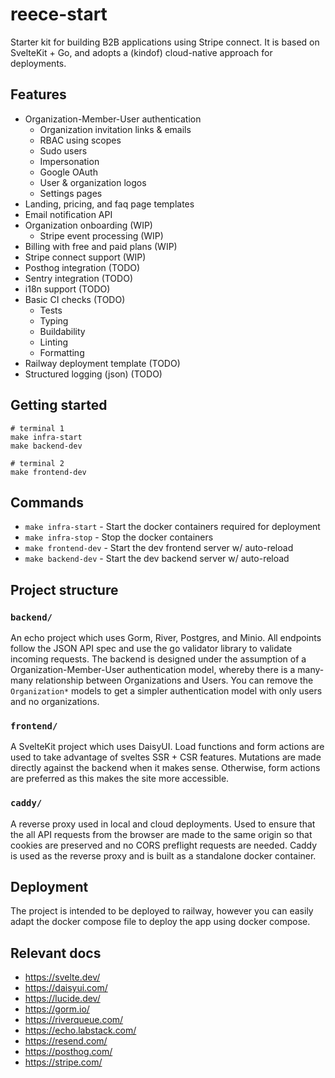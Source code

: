 # reece-start

Starter kit for building B2B applications using Stripe connect. It is based on SvelteKit + Go, and adopts a (kindof) cloud-native approach for deployments.

## Features

- Organization-Member-User authentication
  - Organization invitation links & emails
  - RBAC using scopes
  - Sudo users
  - Impersonation
  - Google OAuth
  - User & organization logos
  - Settings pages
- Landing, pricing, and faq page templates
- Email notification API
- Organization onboarding (WIP)
  - Stripe event processing (WIP)
- Billing with free and paid plans (WIP)
- Stripe connect support (WIP)
- Posthog integration (TODO)
- Sentry integration (TODO)
- i18n support (TODO)
- Basic CI checks (TODO)
  - Tests
  - Typing
  - Buildability
  - Linting
  - Formatting
- Railway deployment template (TODO)
- Structured logging (json) (TODO)

## Getting started

```
# terminal 1
make infra-start
make backend-dev

# terminal 2
make frontend-dev
```

## Commands

- `make infra-start` - Start the docker containers required for deployment
- `make infra-stop` - Stop the docker containers
- `make frontend-dev` - Start the dev frontend server w/ auto-reload
- `make backend-dev` - Start the dev backend server w/ auto-reload

## Project structure

### `backend/`

An echo project which uses Gorm, River, Postgres, and Minio. All endpoints follow the JSON API spec and use the go validator library to validate incoming requests. The backend is designed under the assumption of a Organization-Member-User authentication model, whereby there is a many-many relationship between Organizations and Users. You can remove the `Organization*` models to get a simpler authentication model with only users and no organizations.

### `frontend/`

A SvelteKit project which uses DaisyUI. Load functions and form actions are used to take advantage of sveltes SSR + CSR features. Mutations are made directly against the backend when it makes sense. Otherwise, form actions are preferred as this makes the site more accessible.

### `caddy/`

A reverse proxy used in local and cloud deployments. Used to ensure that the all API requests from the browser are made to the same origin so that cookies are preserved and no CORS preflight requests are needed. Caddy is used as the reverse proxy and is built as a standalone docker container.

## Deployment

The project is intended to be deployed to railway, however you can easily adapt the docker compose file to deploy the app using docker compose.

## Relevant docs

- https://svelte.dev/
- https://daisyui.com/
- https://lucide.dev/
- https://gorm.io/
- https://riverqueue.com/
- https://echo.labstack.com/
- https://resend.com/
- https://posthog.com/
- https://stripe.com/
